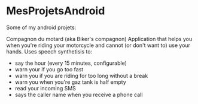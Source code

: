 MesProjetsAndroid
=================

Some of my android projets:

Compagnon du motard (aka Biker's compagnon)
Application that helps you when you're riding your motorcycle and cannot (or don't want to) use your hands. 
Uses speech synthetisis to: 
- say the hour (every 15 minutes, configurable) 
- warn your if you go too fast 
- warn you if you are riding for too long without a break 
- warn you when you're gaz tank is half empty 
- read your incoming SMS 
- says the caller name when you receive a phone call 


